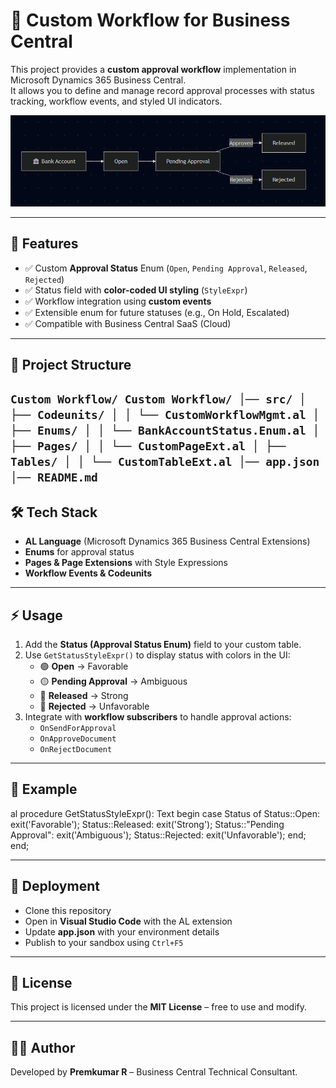 # 🚀 Custom Workflow for Business Central

This project provides a **custom approval workflow** implementation in Microsoft Dynamics 365 Business Central.  
It allows you to define and manage record approval processes with status tracking, workflow events, and styled UI indicators.

![1756400423703](Flow.png)

---

## 📌 Features
- ✅ Custom **Approval Status** Enum (`Open`, `Pending Approval`, `Released`, `Rejected`)
- ✅ Status field with **color-coded UI styling** (`StyleExpr`)
- ✅ Workflow integration using **custom events**
- ✅ Extensible enum for future statuses (e.g., On Hold, Escalated)
- ✅ Compatible with Business Central SaaS (Cloud)

---

## 📂 Project Structure
``
Custom Workflow/
Custom Workflow/
│── src/
│ ├── Codeunits/
│ │ └── CustomWorkflowMgmt.al
│ ├── Enums/
│ │ └── BankAccountStatus.Enum.al
│ ├── Pages/
│ │ └── CustomPageExt.al
│ ├── Tables/
│ │ └── CustomTableExt.al
│── app.json
│── README.md
``
---

## 🛠️ Tech Stack
- **AL Language** (Microsoft Dynamics 365 Business Central Extensions)
- **Enums** for approval status
- **Pages & Page Extensions** with Style Expressions
- **Workflow Events & Codeunits**

---

## ⚡ Usage
1. Add the **Status (Approval Status Enum)** field to your custom table.
2. Use `GetStatusStyleExpr()` to display status with colors in the UI:
   - 🟢 **Open** → Favorable  
   - 🟡 **Pending Approval** → Ambiguous  
   - 🔵 **Released** → Strong  
   - 🔴 **Rejected** → Unfavorable  
3. Integrate with **workflow subscribers** to handle approval actions:
   - `OnSendForApproval`
   - `OnApproveDocument`
   - `OnRejectDocument`

---

## 🔧 Example
al
procedure GetStatusStyleExpr(): Text
begin
    case Status of
        Status::Open:
            exit('Favorable');
        Status::Released:
            exit('Strong');
        Status::"Pending Approval":
            exit('Ambiguous');
        Status::Rejected:
            exit('Unfavorable');
    end;
end;


---

## 🚀 Deployment

* Clone this repository
* Open in **Visual Studio Code** with the AL extension
* Update **app.json** with your environment details
* Publish to your sandbox using `Ctrl+F5`

---

## 📄 License

This project is licensed under the **MIT License** – free to use and modify.

---

## 👨‍💻 Author

Developed by **Premkumar R** – Business Central Technical Consultant.